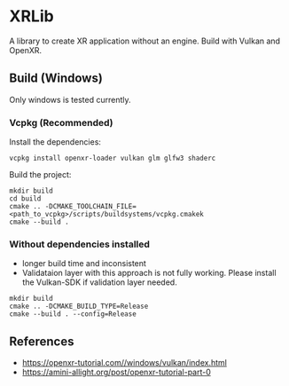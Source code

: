 # XRLib
A library to create XR application without an engine. Build with Vulkan and OpenXR.

## Build (Windows)
Only windows is tested currently.
### Vcpkg (Recommended)
Install the dependencies:
```
vcpkg install openxr-loader vulkan glm glfw3 shaderc
```

Build the project:
```
mkdir build
cd build
cmake .. -DCMAKE_TOOLCHAIN_FILE=<path_to_vcpkg>/scripts/buildsystems/vcpkg.cmakek
cmake --build .
```

### Without dependencies installed
- longer build time and inconsistent
- Validataion layer with this approach is not fully working. Please install the Vulkan-SDK if validation layer needed.

```
mkdir build
cmake .. -DCMAKE_BUILD_TYPE=Release
cmake --build . --config=Release
```
## References
- https://openxr-tutorial.com//windows/vulkan/index.html
- https://amini-allight.org/post/openxr-tutorial-part-0
